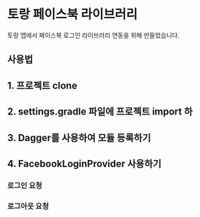 # 토랑 페이스북 라이브러리
토랑 앱에서 페이스북 로그인 라이브러리 연동을 위해 만들었습니다.


## 사용법

## 1. 프로젝트 clone

## 2. settings.gradle 파일에 프로젝트 import 하

## 3. Dagger를 사용하여 모듈 등록하기

## 4. FacebookLoginProvider 사용하기

### 로그인 요청

### 로그아웃 요청